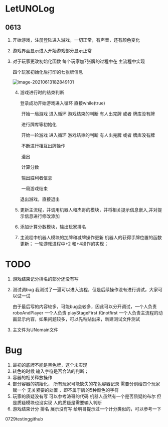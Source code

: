 # LetUNOLog

## 0613

1. 开始游戏，注册登陆进入游戏，一切正常，有声音，还有颜色变化 

2. 游戏界面显示进入开始游戏部分显示正常

3. 对于玩家更改初始化函数 每个玩家加7张牌的过程中在 主流程中实现

   四个玩家初始化后打印的七张牌信息

   ![image-20210613182849101](C:\Users\BeWater\AppData\Roaming\Typora\typora-user-images\image-20210613182849101.png)

   4. 游戏进行时的结束判断

      登录成功开始游戏进入循环 直接while(true)

      ​	开始一局游戏  进入循环 游戏结束的判断 有人出完牌 或者 牌库没有牌

      ​		进行牌库等初始化

      ​		开始一轮游戏 进入循环 游戏结束的判断 有人出完牌 或者 牌库没有牌

      ​				不断进行相互出牌操作

      ​		退出

      ​		计算分数

      ​		输出胜利者信息

      ​	一局游戏结束			

      退出游戏，直接退出

   5. 更新主流程，并调用机器人和杰哥的模块，并将相关提示信息嵌入,并对提示信息进行修改添加

   6. 添加计算分数模块，输出玩家排名

   7. 主流程中机器人模块的加牌和减牌操作更新 机器人的获得手牌位置的函数更新； 一轮游戏进程中+2 和+4操作的实现；
   
      

# TODO

1. 游戏结束记分排名的部分还没有写

2. 测试调bug  我测试了一遍可以进入流程，但是后续操作没有进行调试，大家可以试一试

   由于最后写的内容较多，可能bug会较多，因此可以分开调试，一个人负责roboAndPlayer 一个人负责 playStageFirst 和notfirst 一个人负责主流程的动画显示内容，如果问题较多，可以先粘贴出来，新建测试文件测试

3. 主文件为UNomain文件

# Bug

1. 最初的底牌不能是黑色牌，这个未实现
2. 转色的时候 输入字符是否合法的判断；
3. 容器的相关释放操作
4. 部分容器的初始化， 所有玩家可能缺失的花色容器记录 需要分别给四个玩家赋一个 无关紧要的处置 ，即不属于牌的5种颜色的字符
5. 玩家的质疑没有写  可以参考涛哥的代码 机器人虽然有一个是否质疑的布尔 但是质疑模块也没实现  人的质疑是需要输入判断
6. 游戏结束计分 排名 展示没有写   给明哥提示过一个计分类似的，可以参考一下





0729testinggithub
